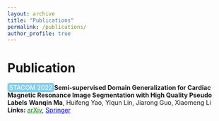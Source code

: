 ```yaml
---
layout: archive
title: "Publications"
permalink: /publications/
author_profile: true
---
```


Publication
======

<a href="https://stacom.github.io/stacom2022/" style="background-color: skyblue; color: white; padding: 2px 4px; text-decoration: none; border-radius: 5px;">STACOM 2022</a>**Semi-supervised Domain Generalization for Cardiac Magnetic Resonance Image Segmentation with High Quality Pseudo Labels**
**Wanqin Ma**, Huifeng Yao, Yiqun Lin, Jiarong Guo, Xiaomeng Li 
**Links:** <a href="https://arxiv.org/abs/2209.15451" style="color: green;">arXiv</a>, <a href="https://link.springer.com/chapter/10.1007/978-3-031-23443-9_351" style="color: blue;">Springer</a>



